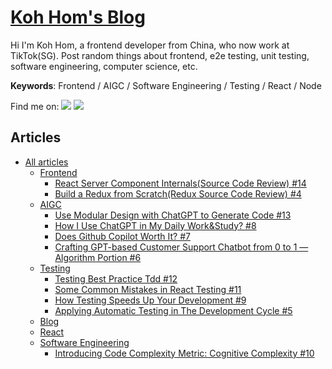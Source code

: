 # [Koh Hom's Blog](https://clean99.github.io)

Hi I'm Koh Hom, a frontend developer from China, who now work at TikTok(SG). Post random things about frontend, e2e testing, unit testing, software engineering, computer science, etc.

**Keywords**: Frontend / AIGC / Software Engineering / Testing / React / Node

Find me on: <a href="https://www.linkedin.com/in/koh-hom/" target="_blank"><img src="https://img.shields.io/badge/LinkedIn-0077B5?style=for-the-badge&logo=linkedin&logoColor=white" /></a> <a href="mailto:xff9924@gmail.com" target="_blank"><img src="https://img.shields.io/badge/Gmail-D14836?style=for-the-badge&logo=gmail&logoColor=white" /></a>

## Articles

- [All articles](https://clean99.github.io)
  - [Frontend](https://github.com/clean99/clean-blog/issues?q=is%3Aopen+is%3Aissue+label%3AFrontend)
    - [React Server Component Internals(Source Code Review) #14](https://github.com/clean99/clean-blog/issues/14)
    - [Build a Redux from Scratch(Redux Source Code Review) #4](https://github.com/clean99/clean-blog/issues/4)
  - [AIGC](https://github.com/clean99/clean-blog/issues?q=is%3Aopen+is%3Aissue+label%3AAIGC)
    - [Use Modular Design with ChatGPT to Generate Code #13](https://github.com/clean99/clean-blog/issues/13)
    - [How I Use ChatGPT in My Daily Work&Study? #8](https://github.com/clean99/clean-blog/issues/8)
    - [Does Github Copilot Worth It? #7](https://github.com/clean99/clean-blog/issues/7)
    - [Crafting GPT-based Customer Support Chatbot from 0 to 1 — Algorithm Portion #6](https://github.com/clean99/clean-blog/issues/6)
  - [Testing](https://github.com/clean99/clean-blog/issues?q=is%3Aopen+is%3Aissue+label%3ATesting)
    - [Testing Best Practice Tdd #12](https://github.com/clean99/clean-blog/issues/12)
    - [Some Common Mistakes in React Testing #11](https://github.com/clean99/clean-blog/issues/11)
    - [How Testing Speeds Up Your Development #9](https://github.com/clean99/clean-blog/issues/9)
    - [Applying Automatic Testing in The Development Cycle #5](https://github.com/clean99/clean-blog/issues/5)
  - [Blog](https://github.com/clean99/clean-blog/issues?q=is%3Aopen+is%3Aissue+label%3ABlog)
  - [React](https://github.com/clean99/clean-blog/issues?q=is%3Aopen+is%3Aissue+label%3AReact)
  - [Software Engineering](https://github.com/clean99/clean-blog/issues?q=is%3Aopen+is%3Aissue+label%3A"Software+Engineering")
    - [Introducing Code Complexity Metric: Cognitive Complexity #10](https://github.com/clean99/clean-blog/issues/10)
